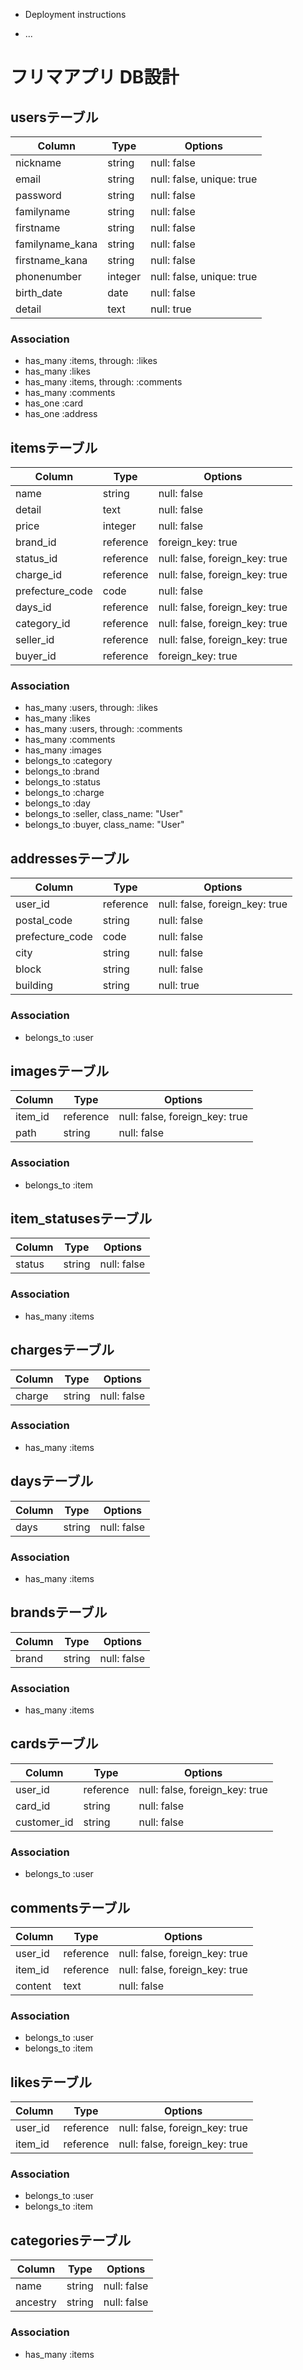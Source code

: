 * Deployment instructions

* ...

# フリマアプリ DB設計

## usersテーブル

|Column|Type|Options|
|------|----|-------|
|nickname|string|null: false|
|email|string|null: false, unique: true|
|password|string|null: false|
|familyname|string| null: false|
|firstname|string| null: false|
|familyname_kana|string| null: false|
|firstname_kana|string| null: false|
|phonenumber|integer| null: false, unique: true|
|birth_date|date| null: false|
|detail|text|null: true|

### Association
- has_many :items, through: :likes
- has_many :likes
- has_many :items, through: :comments
- has_many :comments
- has_one :card
- has_one :address

## itemsテーブル

|Column|Type|Options|
|------|----|-------|
|name|string|null: false|
|detail|text|null: false|
|price|integer|null: false|
|brand_id|reference| foreign_key: true|
|status_id|reference| null: false, foreign_key: true|
|charge_id|reference| null: false, foreign_key: true|
|prefecture_code|code| null: false|
|days_id|reference| null: false, foreign_key: true|
|category_id|reference| null: false, foreign_key: true|
|seller_id|reference| null: false, foreign_key: true|
|buyer_id|reference| foreign_key: true|

### Association

- has_many :users, through: :likes
- has_many :likes
- has_many :users, through: :comments
- has_many :comments
- has_many :images
- belongs_to :category
- belongs_to :brand
- belongs_to :status
- belongs_to :charge
- belongs_to :day
- belongs_to :seller, class_name: "User"
- belongs_to :buyer, class_name: "User"

## addressesテーブル

|Column|Type|Options|
|------|----|-------|
|user_id|reference|null: false, foreign_key: true|
|postal_code|string|null: false|
|prefecture_code|code|null: false|
|city|string| null: false|
|block|string| null: false|
|building|string| null: true|

### Association

- belongs_to :user

## imagesテーブル

|Column|Type|Options|
|------|----|-------|
|item_id|reference|null: false, foreign_key: true|
|path|string|null: false|

### Association

- belongs_to :item

## item_statusesテーブル

|Column|Type|Options|
|------|----|-------|
|status|string|null: false|

### Association

- has_many :items

## chargesテーブル

|Column|Type|Options|
|------|----|-------|
|charge|string|null: false|

### Association
- has_many :items

## daysテーブル

|Column|Type|Options|
|------|----|-------|
|days|string|null: false|

### Association
- has_many :items

## brandsテーブル

|Column|Type|Options|
|------|----|-------|
|brand|string|null: false|

### Association
- has_many :items

## cardsテーブル

|Column|Type|Options|
|------|----|-------|
|user_id|reference|null: false, foreign_key: true|
|card_id|string|null: false|
|customer_id|string|null: false|

### Association
- belongs_to :user
 
## commentsテーブル

|Column|Type|Options|
|------|----|-------|
|user_id|reference|null: false, foreign_key: true|
|item_id|reference|null: false, foreign_key: true|
|content|text|null: false|

### Association
- belongs_to :user
- belongs_to :item

## likesテーブル

|Column|Type|Options|
|------|----|-------|
|user_id|reference|null: false, foreign_key: true|
|item_id|reference|null: false, foreign_key: true|

### Association
- belongs_to :user
- belongs_to :item

## categoriesテーブル

|Column|Type|Options|
|------|----|-------|
|name|string|null: false|
|ancestry|string|null: false|

### Association
- has_many :items